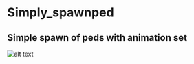# Simply_spawnped


## Simple spawn of peds with animation set

![alt text](https://media.discordapp.net/attachments/977345669100617748/979071554694553640/unknown.png?width=1260&height=628)
